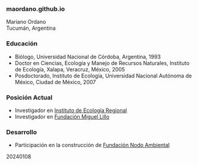 ### maordano.github.io

Mariano Ordano\
Tucumán, Argentina

### Educación

-   Biólogo, Universidad Nacional de Córdoba, Argentina, 1993
-   Doctor en Ciencias, Ecología y Manejo de Recursos Naturales, Instituto de Ecología, Xalapa, Veracruz, México, 2005
-   Posdoctorado, Instituto de Ecología, Universidad Nacional Autónoma de México, Ciudad de México, 2007

### Posición Actual

-   Investigador en [Instituto de Ecología Regional](https://ier.conicet.gov.ar/)
-   Investigador en [Fundación Miguel Lillo](https://www.lillo.org.ar/)

### Desarrollo

-   Participación en la construcción de [Fundación Nodo Ambiental](https://nodoambiental.org)

20240108
